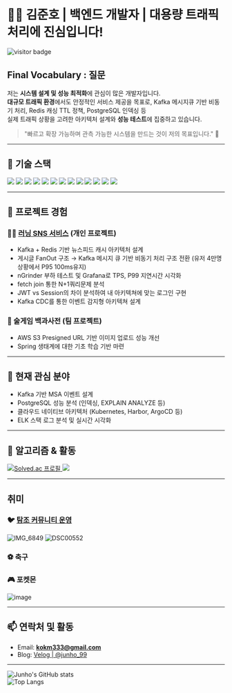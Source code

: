 # 👨‍💻 김준호 | 백엔드 개발자 | 대용량 트래픽 처리에 진심입니다!
![visitor badge](https://komarev.com/ghpvc/?username=Mr-TongYoung&color=blue)

## Final Vocabulary : 질문

저는 **시스템 설계 및 성능 최적화**에 관심이 많은 개발자입니다.  
**대규모 트래픽 환경**에서도 안정적인 서비스 제공을 목표로, Kafka 메시지큐 기반 비동기 처리, Redis 캐싱 TTL 정책, PostgreSQL 인덱싱 등  
실제 트래픽 상황을 고려한 아키텍처 설계와 **성능 테스트**에 집중하고 있습니다.

> "빠르고 확장 가능하며 관측 가능한 시스템을 만드는 것이 저의 목표입니다." 🚀

---

## 🧰 기술 스택

<p align="left">
  <img src="https://img.shields.io/badge/C-A8B9CC?style=for-the-badge&logo=C&logoColor=white"/>
  <img src="https://img.shields.io/badge/c%2B%2B-%2300599C.svg?&style=for-the-badge&logo=c%2B%2B&logoColor=white"/>
  <img src="https://img.shields.io/badge/Java-007396?style=for-the-badge&logo=java&logoColor=white"/>
  <img src="https://img.shields.io/badge/SpringBoot-6DB33F?style=for-the-badge&logo=springboot&logoColor=white"/>
  <img src="https://img.shields.io/badge/mysql-%234479A1.svg?&style=for-the-badge&logo=mysql&logoColor=white"/>
  <img src="https://img.shields.io/badge/PostgreSQL-4169E1?style=for-the-badge&logo=postgresql&logoColor=white"/>
  <img src="https://img.shields.io/badge/Redis-DC382D?style=for-the-badge&logo=redis&logoColor=white"/>
  <img src="https://img.shields.io/badge/Kafka-231F20?style=for-the-badge&logo=apachekafka&logoColor=white"/>
  <img src="https://img.shields.io/badge/elasticsearch-%23005571.svg?&style=for-the-badge&logo=elasticsearch&logoColor=white"/>
  <img src="https://img.shields.io/badge/Docker-2496ED?style=for-the-badge&logo=docker&logoColor=white"/>
  <img src="https://img.shields.io/badge/AWS-232F3E?style=for-the-badge&logo=amazonaws&logoColor=white"/>
  <img src="https://img.shields.io/badge/Grafana-F46800?style=for-the-badge&logo=grafana&logoColor=white"/>
  <img src="https://img.shields.io/badge/nGrinder-0B0B0B?style=for-the-badge&logoColor=white"/>
</p>

---

## 💼 프로젝트 경험

### 🏃‍♂️ [러닝 SNS 서비스](https://github.com/Mr-Tongyoung/SNS_demo) (개인 프로젝트)
- Kafka + Redis 기반 뉴스피드 캐시 아키텍처 설계
- 게시글 FanOut 구조 → Kafka 메시지 큐 기반 비동기 처리 구조 전환 (유저 4만명 상황에서 P95 100ms유지)  
- nGrinder 부하 테스트 및 Grafana로 TPS, P99 지연시간 시각화
- fetch join 통한 N+1쿼리문제 분석
- JWT vs Session의 차이 분석하여 내 아키텍쳐에 맞는 로그인 구현
- Kafka CDC를 통한 이벤트 감지형 아키텍쳐 설계

### 🍻 술게임 백과사전 (팀 프로젝트)
- AWS S3 Presigned URL 기반 이미지 업로드 성능 개선
- Spring 생태계에 대한 기초 학습 기반 마련

---

## 📌 현재 관심 분야

- Kafka 기반 MSA 이벤트 설계
- PostgreSQL 성능 분석 (인덱싱, EXPLAIN ANALYZE 등)
- 클라우드 네이티브 아키텍처 (Kubernetes, Harbor, ArgoCD 등)
- ELK 스택 로그 분석 및 실시간 시각화

---

## 🧠 알고리즘 & 활동

<p align="left">
  <a href="https://solved.ac/profile/kokm333" target="_blank">
    <img src="http://mazassumnida.wtf/api/v2/generate_badge?boj=kokm333" alt="Solved.ac 프로필"/>
    <img src="https://mazandi.herokuapp.com/api?handle=kokm333&theme=warm"/>
  </a>
</p>

---

## 취미

### 🐦 [탐조 커뮤니티 운영](https://www.daangn.com/kr/group/%EB%B6%84%EB%8B%B9-%ED%83%90%EC%A1%B0-%EB%AA%A8%EC%9E%84-2ynufa261ick/?in=%EA%B5%AC%EB%AF%B8%EB%8F%99-1355)
![IMG_6849](https://github.com/user-attachments/assets/479b6f54-2b95-49d1-89ed-4ee46498a018)
![DSC00552](https://github.com/user-attachments/assets/8489a28a-3f75-4d00-b6c6-ec404735de08)



### ⚽ 축구

### 🎮 포켓몬
![image](https://github.com/user-attachments/assets/2e80cb99-2587-4322-86d7-63ccc62dddbc)


---

## 📫 연락처 및 활동

- Email: **kokm333@gmail.com**  
- Blog: [Velog | @junho_99](https://velog.io/@junho_99/posts)

---

![Junho's GitHub stats](https://github-readme-stats.vercel.app/api?username=Mr-TongYoung&show_icons=true&theme=merko)  
![Top Langs](https://github-readme-stats.vercel.app/api/top-langs/?username=Mr-TongYoung&theme=dracula)
